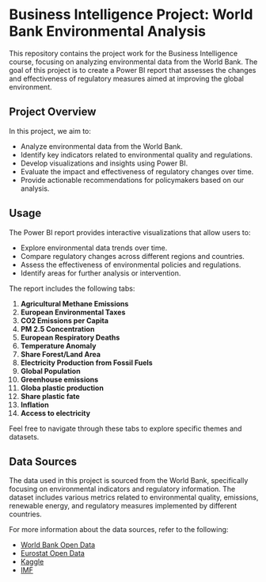 # Business Intelligence Project: World Bank Environmental Analysis

This repository contains the project work for the Business Intelligence course, focusing on analyzing environmental data from the World Bank. The goal of this project is to create a Power BI report that assesses the changes and effectiveness of regulatory measures aimed at improving the global environment.

## Project Overview

In this project, we aim to:

- Analyze environmental data from the World Bank.
- Identify key indicators related to environmental quality and regulations.
- Develop visualizations and insights using Power BI.
- Evaluate the impact and effectiveness of regulatory changes over time.
- Provide actionable recommendations for policymakers based on our analysis.

## Usage

The Power BI report provides interactive visualizations that allow users to:

- Explore environmental data trends over time.
- Compare regulatory changes across different regions and countries.
- Assess the effectiveness of environmental policies and regulations.
- Identify areas for further analysis or intervention.

The report includes the following tabs:

1. **Agricultural Methane Emissions**
2. **European Environmental Taxes**
3. **CO2 Emissions per Capita**
4. **PM 2.5 Concentration**
5. **European Respiratory Deaths**
6. **Temperature Anomaly**
7. **Share Forest/Land Area**
8. **Electricity Production from Fossil Fuels**
9. **Global Population**
10. **Greenhouse emissions**
11. **Globa plastic production**
12. **Share plastic fate**
13. **Inflation**
14. **Access to electricity**

Feel free to navigate through these tabs to explore specific themes and datasets.

## Data Sources

The data used in this project is sourced from the World Bank, specifically focusing on environmental indicators and regulatory information. The dataset includes various metrics related to environmental quality, emissions, renewable energy, and regulatory measures implemented by different countries.

For more information about the data sources, refer to the following:

- [World Bank Open Data](https://data.worldbank.org/)
- [Eurostat Open Data](https://ec.europa.eu/eurostat/data/database)
- [Kaggle](https://www.kaggle.com/)
- [IMF](https://www.imf.org/en/Home)

